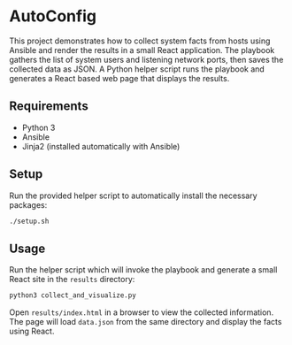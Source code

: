 # AutoConfig

This project demonstrates how to collect system facts from hosts using Ansible
and render the results in a small React application. The playbook gathers the
list of system users and listening network ports, then saves the collected data
as JSON. A Python helper script runs the playbook and generates a React based
web page that displays the results.

## Requirements
- Python 3
- Ansible
- Jinja2 (installed automatically with Ansible)

## Setup
Run the provided helper script to automatically install the necessary packages:

```bash
./setup.sh
```

## Usage
Run the helper script which will invoke the playbook and generate a small React
site in the `results` directory:

```bash
python3 collect_and_visualize.py
```

Open `results/index.html` in a browser to view the collected information. The
page will load `data.json` from the same directory and display the facts using
React.
